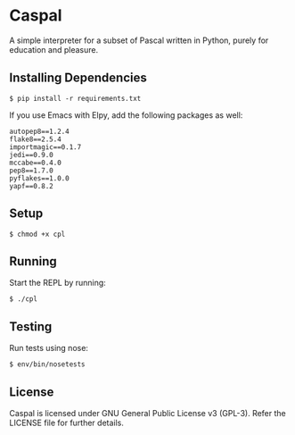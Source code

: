 # Caspal

A simple interpreter for a subset of Pascal written in Python, purely
for education and pleasure.

## Installing Dependencies

```
$ pip install -r requirements.txt
```

If you use Emacs with Elpy, add the following packages as well:
```
autopep8==1.2.4
flake8==2.5.4
importmagic==0.1.7
jedi==0.9.0
mccabe==0.4.0
pep8==1.7.0
pyflakes==1.0.0
yapf==0.8.2
```

## Setup

```
$ chmod +x cpl
```

## Running

Start the REPL by running:
```
$ ./cpl
```

## Testing

Run tests using nose:

```
$ env/bin/nosetests
```

## License

Caspal is licensed under GNU General Public License v3 (GPL-3). Refer the
LICENSE file for further details.

